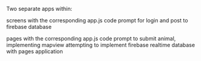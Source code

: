 Two separate apps within:

screens with the corresponding app.js code prompt for login and post to firebase database

pages with the corresponding app.js code prompt to submit animal, implementing mapview
  attempting to implement firebase realtime database with pages application
